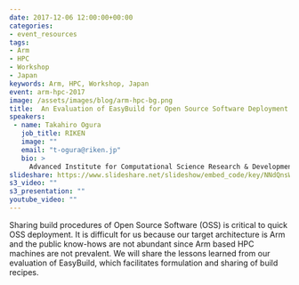 ```yaml
---
date: 2017-12-06 12:00:00+00:00
categories:
- event_resources
tags:
- Arm
- HPC
- Workshop
- Japan
keywords: Arm, HPC, Workshop, Japan
event: arm-hpc-2017
image: /assets/images/blog/arm-hpc-bg.png
title:  An Evaluation of EasyBuild for Open Source Software Deployment
speakers:
 - name: Takahiro Ogura
   job_title: RIKEN
   image: ""
   email: "t-ogura@riken.jp"
   bio: >
     Advanced Institute for Computational Science Research & Development Scientist
slideshare: https://www.slideshare.net/slideshow/embed_code/key/NNdQnsWIgoCwHB
s3_video: ""
s3_presentation: ""
youtube_video: ""
---
```

Sharing build procedures of Open Source Software (OSS) is critical to quick OSS deployment. It is difficult for us because our target architecture is Arm and the public know-hows are not abundant since Arm based HPC machines are not prevalent. We will share the lessons learned from our evaluation of EasyBuild, which facilitates formulation and sharing of build recipes.

